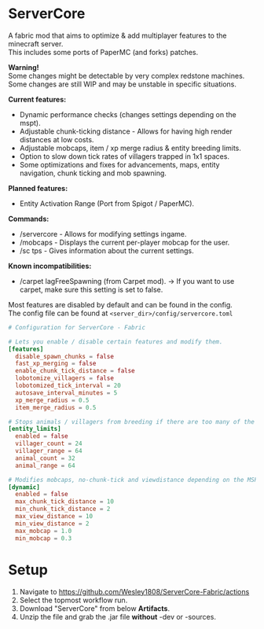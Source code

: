 # ServerCore
A fabric mod that aims to optimize & add multiplayer features to the minecraft server.\
This includes some ports of PaperMC (and forks) patches.

**Warning!**\
Some changes might be detectable by very complex redstone machines.\
Some changes are still WIP and may be unstable in specific situations.

**Current features:**
- Dynamic performance checks (changes settings depending on the mspt).
- Adjustable chunk-ticking distance - Allows for having high render distances at low costs.
- Adjustable mobcaps, item / xp merge radius & entity breeding limits.
- Option to slow down tick rates of villagers trapped in 1x1 spaces.
- Some optimizations and fixes for advancements, maps, entity navigation, chunk ticking and mob spawning.

**Planned features:**
- Entity Activation Range (Port from Spigot / PaperMC).

**Commands:**
- /servercore <name> <value> - Allows for modifying settings ingame.
- /mobcaps - Displays the current per-player mobcap for the user.
- /sc tps - Gives information about the current settings.

**Known incompatibilities:**
- /carpet lagFreeSpawning (from Carpet mod). -> If you want to use carpet, make sure this setting is set to false.

Most features are disabled by default and can be found in the config.\
The config file can be found at `<server_dir>/config/servercore.toml`
```toml
# Configuration for ServerCore - Fabric

# Lets you enable / disable certain features and modify them.
[features]
  disable_spawn_chunks = false
  fast_xp_merging = false
  enable_chunk_tick_distance = false
  lobotomize_villagers = false
  lobotomized_tick_interval = 20
  autosave_interval_minutes = 5
  xp_merge_radius = 0.5
  item_merge_radius = 0.5

# Stops animals / villagers from breeding if there are too many of the same type nearby.
[entity_limits]
  enabled = false
  villager_count = 24
  villager_range = 64
  animal_count = 32
  animal_range = 64

# Modifies mobcaps, no-chunk-tick and viewdistance depending on the MSPT.
[dynamic]
  enabled = false
  max_chunk_tick_distance = 10
  min_chunk_tick_distance = 2
  max_view_distance = 10
  min_view_distance = 2
  max_mobcap = 1.0
  min_mobcap = 0.3
```

# Setup
1. Navigate to https://github.com/Wesley1808/ServerCore-Fabric/actions
2. Select the topmost workflow run.
3. Download "ServerCore" from below **Artifacts**.
4. Unzip the file and grab the .jar file **without** -dev or -sources.
